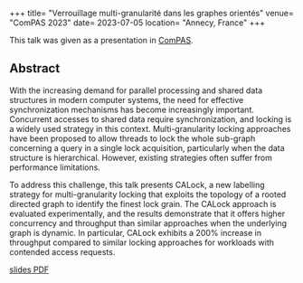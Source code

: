 +++
title= "Verrouillage multi-granularité dans les graphes orientés"
venue= "ComPAS 2023"
date= 2023-07-05
location= "Annecy, France"
+++

This talk was given as a presentation in [ComPAS](https://2023.compas-conference.fr/). 

## Abstract

With the increasing demand for parallel processing and shared data structures in modern computer systems, the need for effective synchronization mechanisms has become increasingly important. Concurrent accesses to shared data require synchronization, and locking is a widely used strategy in this context. Multi-granularity locking approaches have been proposed to allow threads to lock the whole sub-graph concerning a query in a single lock acquisition, particularly when the data structure is hierarchical. However, existing strategies often suffer from performance limitations.

To address this challenge, this talk presents CALock, a new labelling strategy for multi-granularity locking that exploits the topology of a rooted directed graph to identify the finest lock grain. The CALock approach is evaluated experimentally, and the results demonstrate that it offers higher concurrency and throughput than similar approaches when the underlying graph is dynamic. In particular, CALock exhibits a 200\% increase in throughput compared to similar locking approaches for workloads with contended access requests.


[slides PDF](talk/slides/CALock_Compas.pdf)